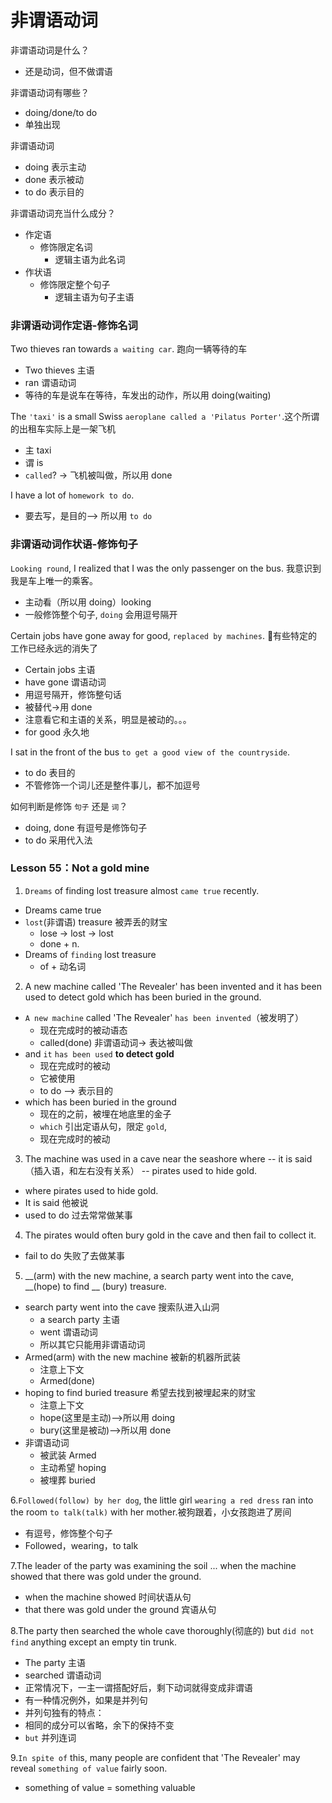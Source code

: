 # 非谓语动词

非谓语动词是什么？
* 还是动词，但不做谓语

非谓语动词有哪些？
* doing/done/to do
* 单独出现

非谓语动词
* doing 表示主动
* done 表示被动
* to do 表示目的

非谓语动词充当什么成分？
* 作定语
  * 修饰限定名词
    * 逻辑主语为此名词
* 作状语
  * 修饰限定整个句子
    * 逻辑主语为句子主语

### 非谓语动词作定语-修饰名词
Two thieves ran towards `a waiting car`.  跑向一辆等待的车
* Two thieves 主语
* ran 谓语动词
* 等待的车是说车在等待，车发出的动作，所以用 doing(waiting)

The `'taxi'` is a small Swiss `aeroplane called a 'Pilatus Porter'`.这个所谓的出租车实际上是一架飞机
* 主 taxi
* 谓 is
* `called`? -> 飞机被叫做，所以用 done

I have a lot of `homework to do`.
* 要去写，是目的--> 所以用 `to do`

### 非谓语动词作状语-修饰句子

`Looking round`, I realized that I was the only passenger on the bus. 我意识到我是车上唯一的乘客。
* 主动看（所以用 doing）looking
* 一般修饰整个句子, `doing` 会用逗号隔开

Certain jobs have gone away for good, `replaced by machines`. 有些特定的工作已经永远的消失了
* Certain jobs 主语
* have gone 谓语动词
* 用逗号隔开，修饰整句话
* 被替代->用 done
* 注意看它和主语的关系，明显是被动的。。。
* for good 永久地

I sat in the front of the bus `to get a good view of the countryside`.
* to do 表目的
* 不管修饰一个词儿还是整件事儿，都不加逗号

如何判断是修饰 `句子` 还是 `词`？
* doing, done 有逗号是修饰句子
* to do 采用代入法

### Lesson 55：Not a gold mine

1. `Dreams` of finding lost treasure almost `came true` recently.
* Dreams came true
* `lost`(非谓语) treasure 被弄丢的财宝
  * lose -> lost -> lost
  * done + n.
* Dreams of `finding` lost treasure
  * of + 动名词

2. A new machine called 'The Revealer' has been invented and it has been used to detect gold which has been buried in the ground.
* `A new machine` called 'The Revealer' `has been invented`（被发明了）
  * 现在完成时的被动语态
  * called(done) 非谓语动词-> 表达被叫做
* and `it` `has been used` **to detect gold**
  * 现在完成时的被动
  * 它被使用
  * to do --> 表示目的
* which has been buried in the ground
  * 现在的之前，被埋在地底里的金子
  * `which` 引出定语从句，限定 `gold`,
  * 现在完成时的被动

3. The machine was used in a cave near the seashore where -- it is said（插入语，和左右没有关系） -- pirates used to hide gold.
* where pirates used to hide gold.
* It is said 他被说
* used to do 过去常常做某事

4. The pirates would often bury gold in the cave and then fail to collect it.
* fail to do 失败了去做某事

5. __(arm) with the new machine, a search party went into the cave, __(hope) to find __ (bury) treasure.
* search party went into the cave 搜索队进入山洞
  * a search party 主语
  * went 谓语动词
  * 所以其它只能用非谓语动词
* Armed(arm) with the new machine 被新的机器所武装
  * 注意上下文
  * Armed(done)
* hoping to find buried treasure 希望去找到被埋起来的财宝
  * 注意上下文
  * hope(这里是主动)-->所以用 doing 
  * bury(这里是被动)-->所以用 done
* 非谓语动词
  * 被武装 Armed
  * 主动希望 hoping
  * 被埋葬 buried

6.`Followed(follow) by her dog`, the little girl `wearing a red dress` ran into the room `to talk(talk)` with her mother.被狗跟着，小女孩跑进了房间
* 有逗号，修饰整个句子
* Followed，wearing，to talk

7.The leader of the party was examining the soil ... when the machine showed that there was gold under the ground.
* when the machine showed 时间状语从句
* that there was gold under the ground 宾语从句

8.The party then searched the whole cave thoroughly(彻底的) but `did not find` anything except an empty tin trunk.
* The party 主语
* searched 谓语动词
* 正常情况下，一主一谓搭配好后，剩下动词就得变成非谓语
* 有一种情况例外，如果是并列句
* 并列句独有的特点：
* 相同的成分可以省略，余下的保持不变
* `but` 并列连词

9.`In spite of` this, many people are confident that 'The Revealer' may reveal `something of value` fairly soon.
* something of value = something valuable
